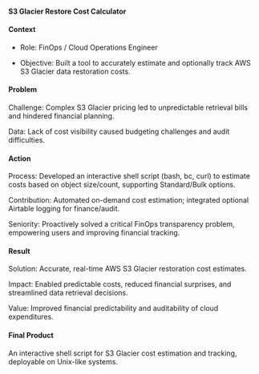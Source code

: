#### S3 Glacier Restore Cost Calculator

#### Context
- Role: FinOps / Cloud Operations Engineer

* Objective: Built a tool to accurately estimate and optionally track AWS S3 Glacier data restoration costs.

#### Problem
Challenge: Complex S3 Glacier pricing led to unpredictable retrieval bills and hindered financial planning.

Data: Lack of cost visibility caused budgeting challenges and audit difficulties.

#### Action
Process: Developed an interactive shell script (bash, bc, curl) to estimate costs based on object size/count, supporting Standard/Bulk options.

Contribution: Automated on-demand cost estimation; integrated optional Airtable logging for finance/audit.

Seniority: Proactively solved a critical FinOps transparency problem, empowering users and improving financial tracking.

#### Result
Solution: Accurate, real-time AWS S3 Glacier restoration cost estimates.

Impact: Enabled predictable costs, reduced financial surprises, and streamlined data retrieval decisions.

Value: Improved financial predictability and auditability of cloud expenditures.

#### Final Product
An interactive shell script for S3 Glacier cost estimation and tracking, deployable on Unix-like systems.
